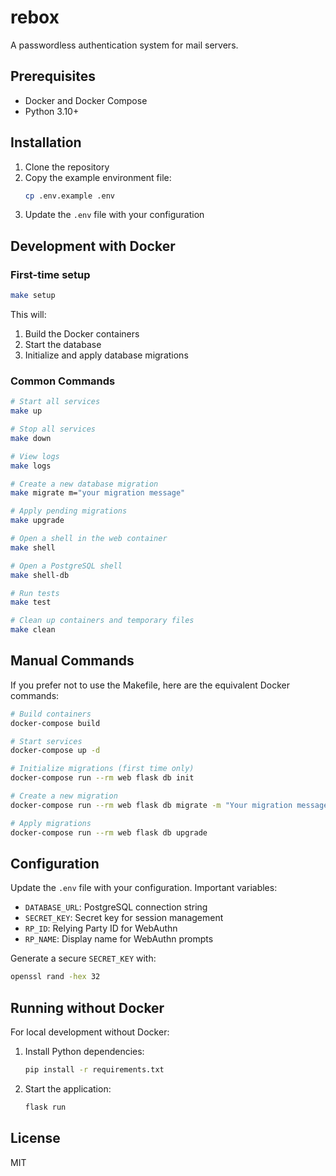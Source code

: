 # rebox

A passwordless authentication system for mail servers.

## Prerequisites

- Docker and Docker Compose
- Python 3.10+

## Installation

1. Clone the repository
2. Copy the example environment file:
   ```bash
   cp .env.example .env
   ```
3. Update the `.env` file with your configuration

## Development with Docker

### First-time setup

```bash
make setup
```

This will:
1. Build the Docker containers
2. Start the database
3. Initialize and apply database migrations

### Common Commands

```bash
# Start all services
make up

# Stop all services
make down

# View logs
make logs

# Create a new database migration
make migrate m="your migration message"

# Apply pending migrations
make upgrade

# Open a shell in the web container
make shell

# Open a PostgreSQL shell
make shell-db

# Run tests
make test

# Clean up containers and temporary files
make clean
```

## Manual Commands

If you prefer not to use the Makefile, here are the equivalent Docker commands:

```bash
# Build containers
docker-compose build

# Start services
docker-compose up -d

# Initialize migrations (first time only)
docker-compose run --rm web flask db init

# Create a new migration
docker-compose run --rm web flask db migrate -m "Your migration message"

# Apply migrations
docker-compose run --rm web flask db upgrade
```

## Configuration

Update the `.env` file with your configuration. Important variables:

- `DATABASE_URL`: PostgreSQL connection string
- `SECRET_KEY`: Secret key for session management
- `RP_ID`: Relying Party ID for WebAuthn
- `RP_NAME`: Display name for WebAuthn prompts

Generate a secure `SECRET_KEY` with:
```bash
openssl rand -hex 32
```

## Running without Docker

For local development without Docker:

1. Install Python dependencies:
   ```bash
   pip install -r requirements.txt
   ```

2. Start the application:
   ```bash
   flask run
   ```

## License

MIT
